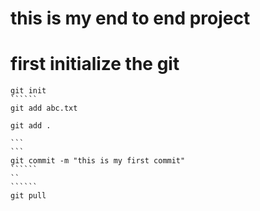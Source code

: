 # this is my end to end project

# first initialize the git
```````
git init
``````
git add abc.txt

git add .

```
```
git commit -m "this is my first commit"
``````
``
``````
git pull